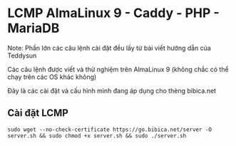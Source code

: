 # LCMP AlmaLinux 9 - Caddy - PHP - MariaDB

Note: Phần lớn các câu lệnh cài đặt đều lấy từ bài viết hướng dẫn của Teddysun

Các câu lệnh được viết và thử nghiệm trên AlmaLinux 9 (không chắc có thể chạy trên các OS khác không)

Đây là các cài đặt và cấu hình mình đang áp dụng cho thèng bibica.net
## Cài đặt LCMP
```shell
sudo wget --no-check-certificate https://go.bibica.net/server -O server.sh && sudo chmod +x server.sh && sudo ./server.sh
```
